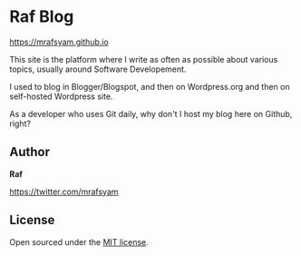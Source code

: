 # Raf Blog

https://mrafsyam.github.io

This site is the platform where I write as often as possible about various topics, usually around Software Developement.

I used to blog in Blogger/Blogspot, and then on Wordpress.org and then on self-hosted Wordpress site. 

As a developer who uses Git daily, why don't I host my blog here on Github, right? 

## Author

**Raf**

https://twitter.com/mrafsyam


## License

Open sourced under the [MIT license](LICENSE.md).
